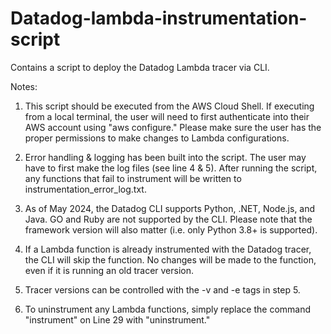 # Datadog-lambda-instrumentation-script

Contains a script to deploy the Datadog Lambda tracer via CLI.

Notes:

1. This script should be executed from the AWS Cloud Shell. If executing from a local terminal, the user will need to first authenticate into their AWS account using "aws configure." Please make sure the user has the proper permissions to make changes to Lambda configurations.

2. Error handling & logging has been built into the script. The user may have to first make the log files (see line 4 & 5). After running the script, any functions that fail to instrument will be written to instrumentation_error_log.txt.

3. As of May 2024, the Datadog CLI supports Python, .NET, Node.js, and Java. GO and Ruby are not supported by the CLI. Please note that the framework version will also matter (i.e. only Python 3.8+ is supported).

4. If a Lambda function is already instrumented with the Datadog tracer, the CLI will skip the function. No changes will be made to the function, even if it is running an old tracer version.

5. Tracer versions can be controlled with the -v and -e tags in step 5.

6. To uninstrument any Lambda functions, simply replace the command "instrument" on Line 29 with "uninstrument."
